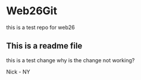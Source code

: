 # Web26Git
this is a test repo for web26

## This is a readme file
this is a test change
why is the change not working?

Nick - NY